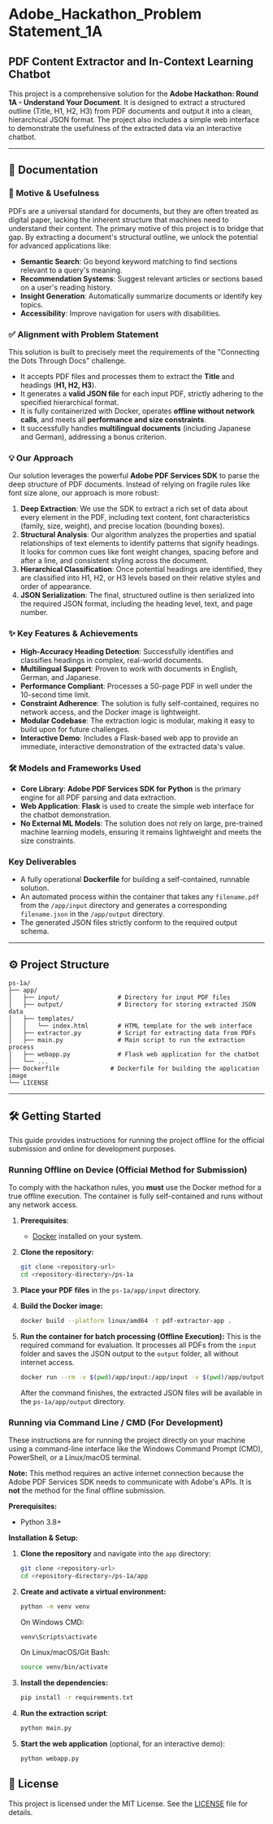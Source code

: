 # Adobe_Hackathon_Problem Statement_1A

## PDF Content Extractor and In-Context Learning Chatbot

This project is a comprehensive solution for the **Adobe Hackathon: Round 1A - Understand Your Document**. It is designed to extract a structured outline (Title, H1, H2, H3) from PDF documents and output it into a clean, hierarchical JSON format. The project also includes a simple web interface to demonstrate the usefulness of the extracted data via an interactive chatbot.

---

## 📖 Documentation

### 🎯 Motive & Usefulness
PDFs are a universal standard for documents, but they are often treated as digital paper, lacking the inherent structure that machines need to understand their content. The primary motive of this project is to bridge that gap. By extracting a document's structural outline, we unlock the potential for advanced applications like:
* **Semantic Search**: Go beyond keyword matching to find sections relevant to a query's meaning.
* **Recommendation Systems**: Suggest relevant articles or sections based on a user's reading history.
* **Insight Generation**: Automatically summarize documents or identify key topics.
* **Accessibility**: Improve navigation for users with disabilities.

### ✅ Alignment with Problem Statement
This solution is built to precisely meet the requirements of the "Connecting the Dots Through Docs" challenge.
* It accepts PDF files and processes them to extract the **Title** and headings (**H1, H2, H3**).
* It generates a **valid JSON file** for each input PDF, strictly adhering to the specified hierarchical format.
* It is fully containerized with Docker, operates **offline without network calls**, and meets all **performance and size constraints**.
* It successfully handles **multilingual documents** (including Japanese and German), addressing a bonus criterion.

### 💡 Our Approach
Our solution leverages the powerful **Adobe PDF Services SDK** to parse the deep structure of PDF documents. Instead of relying on fragile rules like font size alone, our approach is more robust:
1.  **Deep Extraction**: We use the SDK to extract a rich set of data about every element in the PDF, including text content, font characteristics (family, size, weight), and precise location (bounding boxes).
2.  **Structural Analysis**: Our algorithm analyzes the properties and spatial relationships of text elements to identify patterns that signify headings. It looks for common cues like font weight changes, spacing before and after a line, and consistent styling across the document.
3.  **Hierarchical Classification**: Once potential headings are identified, they are classified into H1, H2, or H3 levels based on their relative styles and order of appearance.
4.  **JSON Serialization**: The final, structured outline is then serialized into the required JSON format, including the heading level, text, and page number.

### ✨ Key Features & Achievements
* **High-Accuracy Heading Detection**: Successfully identifies and classifies headings in complex, real-world documents.
* **Multilingual Support**: Proven to work with documents in English, German, and Japanese.
* **Performance Compliant**: Processes a 50-page PDF in well under the 10-second time limit.
* **Constraint Adherence**: The solution is fully self-contained, requires no network access, and the Docker image is lightweight.
* **Modular Codebase**: The extraction logic is modular, making it easy to build upon for future challenges.
* **Interactive Demo**: Includes a Flask-based web app to provide an immediate, interactive demonstration of the extracted data's value.

### 🛠️ Models and Frameworks Used
* **Core Library**: **Adobe PDF Services SDK for Python** is the primary engine for all PDF parsing and data extraction.
* **Web Application**: **Flask** is used to create the simple web interface for the chatbot demonstration.
* **No External ML Models**: The solution does not rely on large, pre-trained machine learning models, ensuring it remains lightweight and meets the size constraints.

### Key Deliverables
* A fully operational **Dockerfile** for building a self-contained, runnable solution.
* An automated process within the container that takes any `filename.pdf` from the `/app/input` directory and generates a corresponding `filename.json` in the `/app/output` directory.
* The generated JSON files strictly conform to the required output schema.

---

## ⚙️ Project Structure
```
ps-1a/
├── app/
│   ├── input/                # Directory for input PDF files
│   ├── output/               # Directory for storing extracted JSON data
│   ├── templates/
│   │   └── index.html        # HTML template for the web interface
│   ├── extractor.py          # Script for extracting data from PDFs
│   ├── main.py               # Main script to run the extraction process
│   ├── webapp.py             # Flask web application for the chatbot
│   └── ...
├── Dockerfile              # Dockerfile for building the application image
└── LICENSE

```
---

## 🛠️ Getting Started

This guide provides instructions for running the project offline for the official submission and online for development purposes.

### Running Offline on Device (Official Method for Submission)

To comply with the hackathon rules, you **must** use the Docker method for a true offline execution. The container is fully self-contained and runs without any network access.

1.  **Prerequisites**:
    * [Docker](https://www.docker.com/get-started) installed on your system.

2.  **Clone the repository:**
    ```bash
    git clone <repository-url>
    cd <repository-directory>/ps-1a
    ```

3.  **Place your PDF files** in the `ps-1a/app/input` directory.

4.  **Build the Docker image:**
    ```bash
    docker build --platform linux/amd64 -t pdf-extractor-app .
    ```

5.  **Run the container for batch processing (Offline Execution):**
    This is the required command for evaluation. It processes all PDFs from the `input` folder and saves the JSON output to the `output` folder, all without internet access.
    ```bash
    docker run --rm -v $(pwd)/app/input:/app/input -v $(pwd)/app/output:/app/output --network none pdf-extractor-app
    ```
    After the command finishes, the extracted JSON files will be available in the `ps-1a/app/output` directory.

### Running via Command Line / CMD (For Development)

These instructions are for running the project directly on your machine using a command-line interface like the Windows Command Prompt (CMD), PowerShell, or a Linux/macOS terminal.

**Note:** This method requires an active internet connection because the Adobe PDF Services SDK needs to communicate with Adobe's APIs. It is **not** the method for the final offline submission.

**Prerequisites:**
* Python 3.8+

**Installation & Setup:**
1.  **Clone the repository** and navigate into the `app` directory:
    ```bash
    git clone <repository-url>
    cd <repository-directory>/ps-1a/app
    ```
2.  **Create and activate a virtual environment:**
    ```bash
    python -m venv venv
    ```
    On Windows CMD:
    ```cmd
    venv\Scripts\activate
    ```
    On Linux/macOS/Git Bash:
    ```bash
    source venv/bin/activate
    ```
3.  **Install the dependencies:**
    ```bash
    pip install -r requirements.txt
    ```

4.  **Run the extraction script**:
    ```bash
    python main.py
    ```
5.  **Start the web application** (optional, for an interactive demo):
    ```bash
    python webapp.py
    ```

## 📄 License

This project is licensed under the MIT License. See the [LICENSE](LICENSE) file for details.
